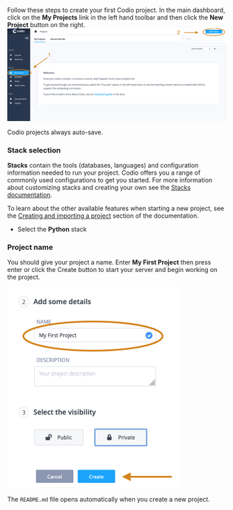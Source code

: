 Follow these steps to create your first Codio project. In the main dashboard, click on the **My Projects** link in the left hand toolbar and then click the **New Project** button on the right.
![.guides/img/Newproject](.guides/img/Newproject.png)

Codio projects always auto-save.

### Stack selection
**Stacks** contain the tools (databases, languages) and configuration information needed to run your project. Codio offers you a range of commonly used configurations to get you started. For more information about customizing stacks and creating your own see the [Stacks documentation](https://codio.com/docs/project/stacks/).


To learn about the other available features when starting a new project, see the [Creating and importing a project](https://codio.com/docs/project/creating/) section of the documentation.

- Select the **Python** stack


### Project name
You should give your project a name. Enter **My First Project** then press enter or click the Create button to start your server and begin working on the project.

![](.guides/img/my-first-project.png)

The `README.md` file opens automatically when you create a new project.
